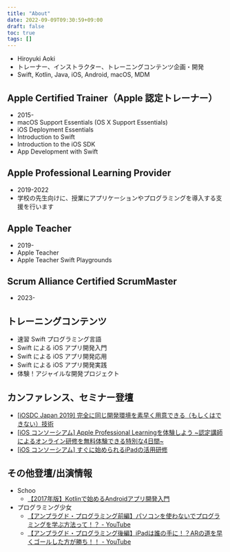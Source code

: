 ```yaml
---
title: "About"
date: 2022-09-09T09:30:59+09:00
draft: false
toc: true
tags: []
---
```


- Hiroyuki Aoki
- トレーナー、インストラクター、トレーニングコンテンツ企画・開発
- Swift, Kotlin, Java, iOS, Android, macOS, MDM

## Apple Certified Trainer（Apple 認定トレーナー）
- 2015-
- macOS Support Essentials (OS X Support Essentials)
- iOS Deployment Essentials
- Introduction to Swift
- Introduction to the iOS SDK
- App Development with Swift

## Apple Professional Learning Provider
- 2019-2022
- 学校の先生向けに、授業にアプリケーションやプログラミングを導入する支援を行います

## Apple Teacher
- 2019-
- Apple Teacher
- Apple Teacher Swift Playgrounds

## Scrum Alliance Certified ScrumMaster
- 2023-

## トレーニングコンテンツ
- 速習 Swift プログラミング言語
- Swift による iOS アプリ開発入門
- Swift による iOS アプリ開発応用
- Swift による iOS アプリ開発実践
- 体験！アジャイルな開発プロジェクト

## カンファレンス、セミナー登壇
- [[iOSDC Japan 2019] 完全に同じ開発環境を素早く用意できる（もしくはできない）技術](https://fortee.jp/iosdc-japan-2019/proposal/973963ea-c6b2-46aa-a15b-1b34af099c84)
- [[iOS コンソーシアム] Apple Professional Learningを体験しよう ~認定講師によるオンライン研修を無料体験できる特別な4日間~](https://giga.ios.or.jp/event/apl_gw_special/)
- [[iOS コンソーシアム] すぐに始められるiPadの活用研修](https://giga.ios.or.jp/event/ipadweek2021/)

## その他登壇/出演情報
- Schoo
    - [【2017年版】Kotlinで始めるAndroidアプリ開発入門](https://schoo.jp/class/4427)
- プログラミング少女
    - [【アンプラグド・プログラミング前編】パソコンを使わないでプログラミングを学ぶ方法って！？ - YouTube](https://www.youtube.com/watch?v=qh-4Awo9whY)
    - [【アンプラグド・プログラミング後編】iPadは誰の手に！？ARの道を早くゴールした方が勝ち！！ - YouTube](https://www.youtube.com/watch?v=VCE75M0QPMc)
